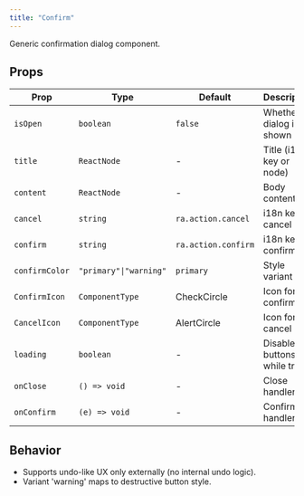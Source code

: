 ```yaml
---
title: "Confirm"
---
```


Generic confirmation dialog component.

## Props

| Prop | Type | Default | Description |
|------|------|---------|-------------|
| `isOpen` | `boolean` | `false` | Whether dialog is shown |
| `title` | `ReactNode` | - | Title (i18n key or node) |
| `content` | `ReactNode` | - | Body content |
| `cancel` | `string` | `ra.action.cancel` | i18n key for cancel |
| `confirm` | `string` | `ra.action.confirm` | i18n key for confirm |
| `confirmColor` | `"primary"\|"warning"` | `primary` | Style variant |
| `ConfirmIcon` | `ComponentType` | CheckCircle | Icon for confirm |
| `CancelIcon` | `ComponentType` | AlertCircle | Icon for cancel |
| `loading` | `boolean` | - | Disable buttons while true |
| `onClose` | `() => void` | - | Close handler |
| `onConfirm` | `(e) => void` | - | Confirm handler |

## Behavior

- Supports undo-like UX only externally (no internal undo logic).
- Variant 'warning' maps to destructive button style.
